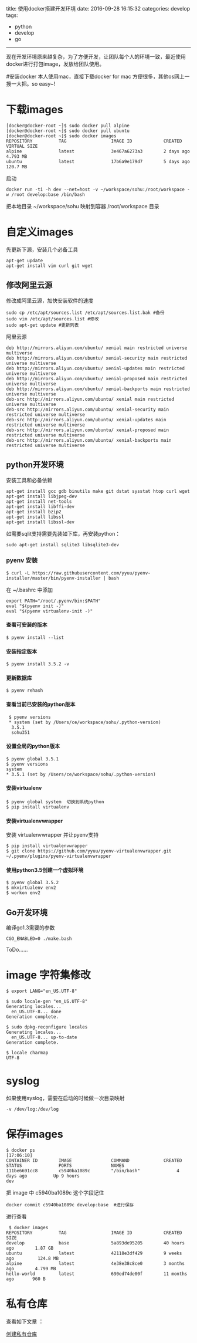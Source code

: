 title: 使用docker搭建开发环境
date: 2016-09-28 16:15:32
categories: develop
tags: 
  - python
  - develop
  - go

---

现在开发环境原来越复杂，为了方便开发，让团队每个人的环境一致，最近使用docker进行打包image，发放给团队使用。

#安装docker
本人使用mac，直接下载docker for mac 方便很多，其他os网上一搜一大把。so easy~!


# 下载images

```
[docker@docker-root ~]$ sudo docker pull alpine
[docker@docker-root ~]$ sudo docker pull ubuntu
[docker@docker-root ~]$ sudo docker images
REPOSITORY          TAG                 IMAGE ID            CREATED             VIRTUAL SIZE
alpine              latest              3e467a6273a3        2 days ago          4.793 MB
ubuntu              latest              17b6a9e179d7        5 days ago          120.7 MB
```

启动

```
docker run -ti -h dev --net=host -v ~/workspace/sohu:/root/workspace -w /root develop:base /bin/bash
```
把本地目录 ~/workspace/sohu 映射到容器 /root/workspace 目录

# 自定义images

先更新下源，安装几个必备工具
```
apt-get update
apt-get install vim curl git wget 
```

## 修改阿里云源

修改成阿里云源，加快安装软件的速度

```
sudo cp /etc/apt/sources.list /etc/apt/sources.list.bak #备份
sudo vim /etc/apt/sources.list #修改
sudo apt-get update #更新列表

```
阿里云源


```
deb http://mirrors.aliyun.com/ubuntu/ xenial main restricted universe multiverse
deb http://mirrors.aliyun.com/ubuntu/ xenial-security main restricted universe multiverse
deb http://mirrors.aliyun.com/ubuntu/ xenial-updates main restricted universe multiverse
deb http://mirrors.aliyun.com/ubuntu/ xenial-proposed main restricted universe multiverse
deb http://mirrors.aliyun.com/ubuntu/ xenial-backports main restricted universe multiverse
deb-src http://mirrors.aliyun.com/ubuntu/ xenial main restricted universe multiverse
deb-src http://mirrors.aliyun.com/ubuntu/ xenial-security main restricted universe multiverse
deb-src http://mirrors.aliyun.com/ubuntu/ xenial-updates main restricted universe multiverse
deb-src http://mirrors.aliyun.com/ubuntu/ xenial-proposed main restricted universe multiverse
deb-src http://mirrors.aliyun.com/ubuntu/ xenial-backports main restricted universe multiverse
```

## python开发环境

安装工具和必备依赖

```
apt-get install gcc gdb binutils make git dstat sysstat htop curl wget
apt-get install libjpeg-dev
apt-get install net-tools
apt-get install libffi-dev
apt-get install bzip2
apt-get install libssl
apt-get install libssl-dev
```

如需要sqlit支持需要先装如下库，再安装python：

```
sudo apt-get install sqlite3 libsqlite3-dev
```

### pyenv 安装

```
$ curl -L https://raw.githubusercontent.com/yyuu/pyenv-installer/master/bin/pyenv-installer | bash
```

在 ~/.bashrc 中添加

```
export PATH="/root/.pyenv/bin:$PATH"
eval "$(pyenv init -)"
eval "$(pyenv virtualenv-init -)"

```

#### 查看可安装的版本

```
$ pyenv install --list
```

#### 安装指定版本

```
$ pyenv install 3.5.2 -v
```

#### 更新数据库

```
$ pyenv rehash
```

#### 查看当前已安装的python版本

```
 $ pyenv versions 
 * system (set by /Users/ce/workspace/sohu/.python-version)
  3.5.1
  sohu351
```

#### 设置全局的python版本

```
$ pyenv global 3.5.1
$ pyenv versions
system
* 3.5.1 (set by /Users/ce/workspace/sohu/.python-version)

```
#### 安装virtualenv

```
$ pyenv global system  切换到系统python
$ pip install virtualenv
```

#### 安装virtualenvwrapper

安装 virtualenvwrapper 并让pyenv支持

```
$ pip install virtualenvwrapper
$ git clone https://github.com/yyuu/pyenv-virtualenvwrapper.git ~/.pyenv/plugins/pyenv-virtualenvwrapper
```


#### 使用python3.5创建一个虚拟环境

```
$ pyenv global 3.5.2
$ mkvirtualenv env2
$ workon env2
```
## Go开发环境

编译go1.3需要的参数

```
CGO_ENABLED=0 ./make.bash
```
ToDo……

# image 字符集修改

```
$ export LANG="en_US.UTF-8"

$ sudo locale-gen "en_US.UTF-8"
Generating locales...
  en_US.UTF-8... done
Generation complete.

$ sudo dpkg-reconfigure locales
Generating locales...
  en_US.UTF-8... up-to-date
Generation complete.

$ locale charmap
UTF-8
```
# syslog 

如果使用syslog，需要在启动的时候做一次目录映射

```
-v /dev/log:/dev/log
```

# 保存images

```
$ docker ps                                                                                                              [17:06:10]
CONTAINER ID        IMAGE               COMMAND             CREATED             STATUS              PORTS               NAMES
111be6691cc8        c5940ba1089c        "/bin/bash"              4 days ago          Up 9 hours                                        dev
```

把 image 中 c5940ba1089c 这个字段记住

```
docker commit c5940ba1089c develop:base  #进行保存
```

进行查看

```
 $ docker images                                                                                                          
REPOSITORY          TAG                 IMAGE ID            CREATED             SIZE
develop             base                5a893de95205        40 hours ago        1.87 GB
ubuntu              latest              42118e3df429        9 weeks ago         124.8 MB
alpine              latest              4e38e38c8ce0        3 months ago        4.799 MB
hello-world         latest              690ed74de00f        11 months ago       960 B
```
# 私有仓库

查看如下文章 ：

[创建私有仓库](https://yeasy.gitbooks.io/docker_practice/content/repository/local_repo.html)

